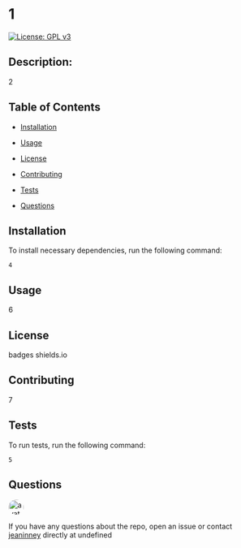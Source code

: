 

# 1  
[![License: GPL v3](https://img.shields.io/badge/License-GPLv3-blue.svg)](https://www.gnu.org/licenses/gpl-3.0) 
            
## Description: 
2
         
## Table of Contents
       
* [Installation](#installation)
            
* [Usage](#usage)
            
* [License](#license)
            
* [Contributing](#contributing)
            
* [Tests](#tests)
            
* [Questions](#questions)
         
## Installation
            
To install necessary dependencies, run the following command:
            
```
4
```
        
## Usage
            
6
            
## License 
            
badges  shields.io
            
## Contributing
            
7
            
## Tests
            
To run tests, run the following command:
            
```
5
```
            
## Questions
            
<img src="https://github.com/jeaninney.png" alt="avatar" style="border-radius: 16px" width="30" />
            
If you have any questions about the repo, open an issue or contact [jeaninney](https://api.github.com/users/jeaninney) directly at undefined
            
